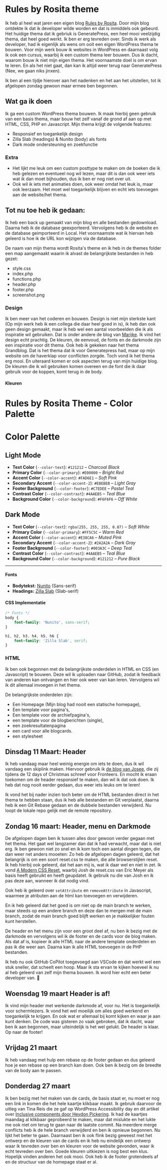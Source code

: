 # Rules by Rosita theme

Ik heb al heel wat jaren een eigen blog [Rules by Rosita](https://www.rulesbyrosita.nl/). Door mijn blog ontdekte ik dat ik developer wilde worden en dat is inmiddels ook gebeurd. 
Het huidige thema dat ik gebriuk is GeneratePress, een heel mooi veelzijdig thema, dat heel goed werkt. Ik ben er erg tevreden over. Sinds ik werk als developer, had ik eigenlijk als wens om ooit een eigen WordPress thema te bouwen. Voor mijn werk bouw ik websites  in WordPress en daarnaast volg ik ook een cursus, waarbij ik een custom thema leer bouwen. Dus ik dacht, waarom bouw ik niet mijn eigen thema. Het voornaamste doel is om ervan te leren. En als het niet gaat, dan kan ik altijd weer terug naar GeneratePress (Nee, we gaan niks jinxen).

Ik ben al een tijdje hierover aan het nadenken en het aan het uitstellen, tot ik afgelopen zondag gewoon maar ermee ben begonnen. 

## Wat ga ik doen

Ik ga een custom WordPress thema bouwen. Ik maak hierbij geen gebruik van een basis thema, maar bouw het zelf vanaf de grond af aan op met HTML, CSS, PHP en Javascript. Mijn thema krijgt de volgende features:

* Responsief en toegankelijk design
* Zilla Slab (headings) & Nunito (body) als fonts
* Dark mode ondersteuning en zoekfunctie

### Extra 

 * Het lijkt me leuk om een custom posttype te maken om de boeken die ik heb gelezen en eventueel nog wil lezen, maar dit is dan ook weer iets wat ik dan moet bijhouden, dus ik ben er nog niet over uit.
 * Ook wil ik iets met animaties doen, ook weer omdat het leuk is, maar ook leerzaam. Het moet wel toegankelijk blijven en echt iets toevoegen aan de website/het thema.

 ## Tot nu toe heb ik gedaan:

 Ik heb een back up gemaakt van mijn blog en alle bestanden gedownload. Daarna heb ik de database geexporteerd. Vervolgens heb ik de website en de database geimporteerd in Local. Het voornaamste wat ik hiervan heb geleerd is hoe ik de URL kon wijzigen via de database. 
 
 De naam van mijn thema wordt Rosita's theme en ik heb in de themes folder een map aangemaakt waarin ik alvast de belangrijkste bestanden in heb gezet:
 * style.css
 * index.php
 * functions.php
 * header.php
 * footer.php
 * screenshot.png

 ### Design
 Ik ben meer van het coderen en bouwen. Design is niet mijn sterkste kant (Op mijn werk heb ik een collega die daar heel goed in is), ik heb dan ook geen design gemaakt, maar ik heb wel een aantal voorbeelden die ik als inspiratie wil gebruiken. Dat is onder andere de blog van [Marijke](https://marijkeluttekes.dev/). Ik vind het design echt prachtig. De kleuren, de eenvoud, de fonts en de darkmode zijn een inspiratie voor dit thema. Ook heb ik gekeken naar het thema Grandblog. Dat is het thema dat ik voor Generatepress had, maar op mijn website om de haverklap voor conflicten zorgde. Toch vond ik het thema erg mooi. En uiteraard komen er ook aspecten terug van mijn huidige blog. De kleuren die ik wil gebruiken komen overeen en de font die ik daar gebruik voor de koppen, komt terug in de body. 

#### Kleuren 

# Rules by Rosita Theme - Color Palette

# Color Palette

## Light Mode
- **Text Color** (`--color-text`): `#121212` – *Charcoal Black*
- **Primary Color** (`--color-primary`): `#E00000` – *Bright Red*
- **Accent Color** (`--color-accent`): `#FAD6E1` – *Soft Pink*
- **Secondary Accent** (`--color-accent-2`): `#EBEBEB` – *Light Gray*
- **Footer Background** (`--color-footer`): `#C7EDEE` – *Pastel Teal*
- **Contrast Color** (`--color-contrast`): `#4AAEB5` – *Teal Blue*
- **Background Color** (`--color-background`): `#F6F6F6` – *Off White*

## Dark Mode
- **Text Color** (`--color-text`): `rgba(255, 255, 255, 0.87)` – *Soft White*
- **Primary Color** (`--color-primary`): `#FF5C5C` – *Warm Red*
- **Accent Color** (`--color-accent`): `#E38CA6` – *Muted Pink*
- **Secondary Accent** (`--color-accent-2`): `#2A2A2A` – *Dark Gray*
- **Footer Background** (`--color-footer`): `#003A3C` – *Deep Teal*
- **Contrast Color** (`--color-contrast`): `#4AAEB5` – *Teal Blue*
- **Background Color** (`--color-background`): `#121212` – *Pure Black*

---

####  Fonts

- **Bodytekst:** [Nunito](https://fonts.google.com/specimen/Nunito) (Sans-serif)  
- **Headings:** [Zilla Slab](https://fonts.google.com/specimen/Zilla+Slab) (Slab-serif)  

#### CSS Implementatie
```css
/* Fonts */
body {
    font-family: 'Nunito', sans-serif;
}

h1, h2, h3, h4, h5, h6 {
    font-family: 'Zilla Slab', serif;
}
```

 ### HTML
 Ik ben ook begonnen met de belangrijkste onderdelen in HTML en CSS (en Javascript) te bouwen. Deze wil ik uploaden naar GitHub, zodat ik feedback van anderen kan ontvangen en hier ook weer van kan leren. Vervolgens wil ik dit allemaal invoegen in het thema. 

 De belangrijkste onderdelen zijn:
 * Een Homepage (Mijn blog had nooit een statische homepage),
 * Een template voor pagina's,
 * Een template voor de archiefpagina's,
 * een template voor de blogberichten (single),
 * een zoekresultatenpagina
 * een card voor alle blogcards. 
 * een stylesheet

## Dinsdag 11 Maart: Header

Ik heb vandaag maar heel weinig energie om iets te doen, dus ik wil vandaag een skiplink maken. Hiervoor gebruik ik [de blog van Josee](https://www.fronteers.nl/nl/blog/2025/01/easy-a11y), die zij tijdens de 12 days of Christmas schreef voor Fronteers. En mocht ik eraan toekomen om de header responsief te maken, dan wil ik dat ook doen. Ik heb dat nog nooit eerder gedaan, dus weer iets leuks om te leren! 

Ik vond het bij nader inzien toch beter om de HTML bestanden direct in het thema te hebben staan, dus ik heb alle bestanden en Git verplaatst, daarna heb ik een Git Rebase gedaan en de dubbele bestanden verwijderd. Nu loopt de lokale repo gelijk met de remote repository.

## Zondag 16 maart: Header, menu en Darkmode

De afgelopen dagen ben ik tussen alles door gewoon verder gegaan met het thema. Het gaat wel langzamer dan dat ik had verwacht, maar dat is niet erg. Ik ben gewoon niet zo snel en ik kom toch een aantal dingen tegen, die dan weer net anders mooeten: Zo heb de afgelopen dagen geleerd, dat het belangrijk is om een soort reset.css te maken, die alle browserstijlen reset. Ik heb hierbij ook geleerd, dat het aan mij is, wat ik daar wel en niet in zet. Ik vond [A Modern CSS Reset](https://www.joshwcomeau.com/css/custom-css-reset/), waarbij Josh de reset.css van Eric Meyer als basis heeft gebruikt en heeft geupdatet. Ik gebruik nu die van Josh en ik pas deze aan, wanneer ik dat nodig vind.

Ook heb ik geleerd over `setAttribute` en `removeAttribute` in Javascript, waarmee je atributen aan de html kan toevoegen en verwijderen. 

En ik heb geleerd dat het goed is om niet op de main branch te werken, maar steeds op een andere branch en deze dan te mergen met de main branch, zodat de main branch goed blijft werken en je makkelijker fouten kunt herstellen. 

De header en het menu zijn voor een groot deel af, nu ben ik bezig met de darkmode en vervolgens wil ik de footer en de cards voor de blog maken. Als dat af is, kopieer ik alle HTML naar de andere template onderdelen en pas ik die weer aan. Daarna kan ik alle HTML toevoegen in de PHP bestanden. 

Ik heb nu ook GitHub CoPilot toegevoegd aan VSCode en dat werkt wel een stuk sneller, dat scheelt een hoop. 
Maar ik sta ervan te kijken hoeveel ik nu al heb geleerd van zelf mijn thema bouwen. Ik word hier echt een beter developer van. :raised_hands:

## Woensdag 19 maart Header is af!

Ik vind mijn header met werkende darkmode af, voor nu. Het is toegankelijk voor schermlezers. Ik vond het wel moeilijk om alles goed werkend en toegankelijk te krijgen. En ook wat er allemaal bij komt kijken en waar je aan kunt denken. De code was gisteren zo vaak gebroken, dat ik dacht, waar ben ik aan begonnen, maar uiteindelijk is het wel gelukt. De header is klaar. Op naar de footer! 

## Vrijdag 21 maart 
Ik heb vandaag met hulp een rebase op de footer gedaan en dus geleerd hoe je een rebase op een branch kan doen. Ook ben ik bezig om de breedte van de body aan te passen.

## Donderdag 27 maart
Ik ben bezig met het maken van de cards, de basis staat er, nu moet er nog een link in komen die het hele kaartje klikbaar maakt. Ik gebruik daarvoor de uitleg van Tina Reis die ze gaf op WordPress Accessibility day en dit artikel over [Inclusive components door Heydon Pickering](https://inclusive-components.design/cards/). Ik had de kaartjes maandag al klikbaar geprobeerd te maken, maar dat mislukte en het lukte me ook niet om terug te gaan naar de laatste commit. Na meerdere merge conflicts heb ik de hele branch verwijderd en ben ik opnieuw begonnen. Nu lijkt het beter te gaan. Daarnaast ben ik ook flink bezig geweest met het ontwerp en de kleuren van de cards en ik heb nu eindelijk een ontwerp waar ik tevreden over ben en kleuren voor de website gevonden, waar ik echt tevreden over ben. Goede kleuren uitkiezen is nog best een klus. Hopelijk vinden anderen het ook mooi. Ook heb ik de footer grotendeels af en de structuur van de homepage staat er al.  